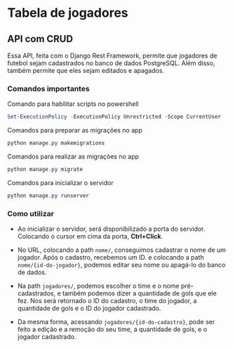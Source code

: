 # Tabela de jogadores
## API com CRUD
Essa API, feita com o Django Rest Framework, permite que jogadores de futebol sejam cadastrados no banco de dados PostgreSQL. Além disso, também permite que eles sejam editados e apagados.

### Comandos importantes

Comando para habilitar scripts no powershell

```ps1
Set-ExecutionPolicy -ExecutionPolicy Unrestricted -Scope CurrentUser
```

Comandos para preparar as migrações no app

```ps1
python manage.py makemigrations
```

Comandos para realizar as migrações no app

```ps1
python manage.py migrate
```

Comandos para inicializar o servidor

```ps1
python manage.py runserver
```

### Como utilizar

- Ao inicializar o servidor, será disponibilizado a porta do servidor. Colocando o cursor em cima da porta, **Ctrl+Click**.

- No URL, colocando a path `nome/`, conseguimos cadastrar o nome de um jogador. Após o cadastro, recebemos um ID. e colocando a path `nome/{id-do-jogador}`, podemos editar seu nome ou apagá-lo do banco de dados.

- Na path `jogadores/`, podemos escolher o time e o nome pré-cadastrados, e também podemos dizer a quantidade de gols que ele fez. Nos será retornado o ID do cadastro, o time do jogador, a quantidade de gols e o ID do jogador cadastrado.

- Da mesma forma, acessando `jogadores/{id-do-cadastro}`, pode ser feito a edição e a remoção do seu time,  a quantidade de gols, e o jogador cadastrado.